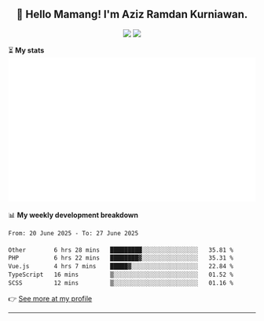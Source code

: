 <h2 align="center">👋 Hello Mamang! I'm Aziz Ramdan Kurniawan.</h2>  
<p align="center">
  <img src="https://komarev.com/ghpvc/?username=azizramdan">
  <img src="https://wakatime.com/badge/user/90056fa0-4c31-4eca-954e-2a3ac05896f9.svg">
</p>
    
⏳ **My stats**  
![](https://raw.githubusercontent.com/azizramdan/github-stats/master/generated/overview.svg#gh-dark-mode-only)

📊 **My weekly development breakdown**
<!--START_SECTION:waka-->

```txt
From: 20 June 2025 - To: 27 June 2025

Other        6 hrs 28 mins   █████████░░░░░░░░░░░░░░░░   35.81 %
PHP          6 hrs 22 mins   ████████▓░░░░░░░░░░░░░░░░   35.31 %
Vue.js       4 hrs 7 mins    █████▓░░░░░░░░░░░░░░░░░░░   22.84 %
TypeScript   16 mins         ▒░░░░░░░░░░░░░░░░░░░░░░░░   01.52 %
SCSS         12 mins         ▒░░░░░░░░░░░░░░░░░░░░░░░░   01.16 %
```

<!--END_SECTION:waka-->
👉 [See more at my profile](https://wakatime.com/@azizramdan)
***

